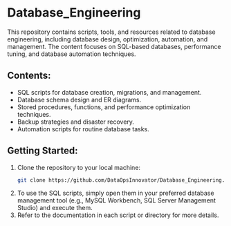 # Database_Engineering

This repository contains scripts, tools, and resources related to database engineering, including database design, optimization, automation, and management. The content focuses on SQL-based databases, performance tuning, and database automation techniques.

## Contents:
- SQL scripts for database creation, migrations, and management.
- Database schema design and ER diagrams.
- Stored procedures, functions, and performance optimization techniques.
- Backup strategies and disaster recovery.
- Automation scripts for routine database tasks.

## Getting Started:
1. Clone the repository to your local machine:
   ```bash
   git clone https://github.com/DataOpsInnovator/Database_Engineering.git
2. To use the SQL scripts, simply open them in your preferred database management tool (e.g., MySQL Workbench, SQL Server Management Studio)
   and execute them.
4. Refer to the documentation in each script or directory for more details.
